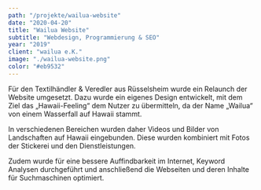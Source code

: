 ```yaml
---
path: "/projekte/wailua-website"
date: "2020-04-20"
title: "Wailua Website"
subtitle: "Webdesign, Programmierung & SEO"
year: "2019"
client: "wailua e.K."
image: "./wailua-website.png"
color: "#eb9532"
---
```


Für den Textilhändler & Veredler aus Rüsselsheim wurde ein Relaunch der Website umgesetzt. Dazu wurde ein eigenes Design entwickelt, mit dem Ziel das „Hawaii-Feeling“ dem Nutzer zu übermitteln, da der Name „Wailua“ von einem Wasserfall auf Hawaii stammt.

In verschiedenen Bereichen wurden daher Videos und Bilder von Landschaften auf Hawaii eingebunden. Diese wurden kombiniert mit Fotos der Stickerei und den Dienstleistungen.

Zudem wurde für eine bessere Auffindbarkeit im Internet, Keyword Analysen durchgeführt und anschließend die Webseiten und deren Inhalte für Suchmaschinen optimiert.
